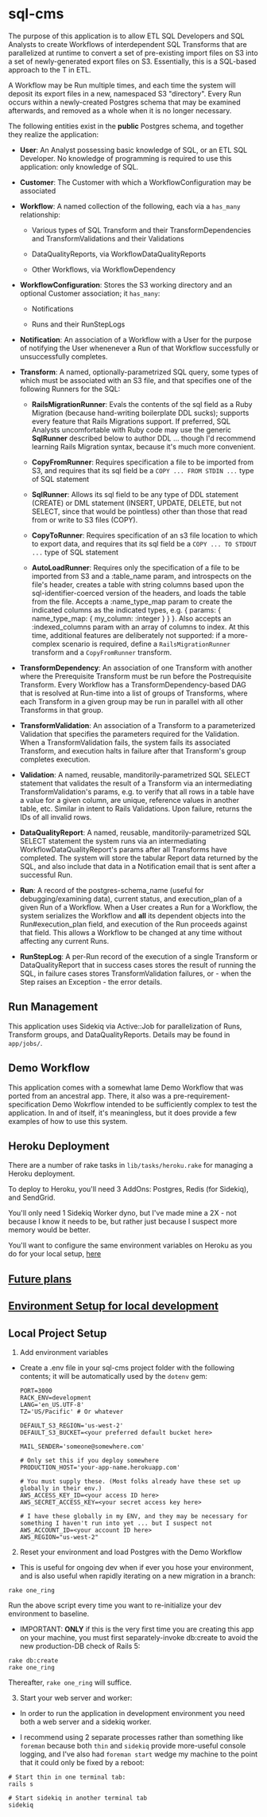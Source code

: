 # sql-cms

The purpose of this application is to allow ETL SQL Developers and SQL Analysts to create Workflows of interdependent SQL Transforms that are parallelized at runtime to convert a set of pre-existing import files on S3 into a set of newly-generated export files on S3.  Essentially, this is a SQL-based approach to the T in ETL.

A Workflow may be Run multiple times, and each time the system will deposit its export files in a new, namespaced S3 "directory". Every Run occurs within a newly-created Postgres schema that may be examined afterwards, and removed as a whole when it is no longer necessary.

The following entities exist in the **public** Postgres schema, and together they realize the application:

- **User**: An Analyst possessing basic knowledge of SQL, or an ETL SQL Developer.  No knowledge of programming is required to use this application: only knowledge of SQL.

- **Customer**: The Customer with which a WorkflowConfiguration may be associated

- **Workflow**: A named collection of the following, each via a `has_many` relationship:

  - Various types of SQL Transform and their TransformDependencies and TransformValidations and their Validations

  - DataQualityReports, via WorkflowDataQualityReports

  - Other Workflows, via WorkflowDependency

- **WorkflowConfiguration**: Stores the S3 working directory and an optional Customer association; it `has_many`:

  - Notifications

  - Runs and their RunStepLogs

- **Notification**: An association of a Workflow with a User for the purpose of notifying the User whenenever a Run of that Workflow successfully or unsuccessfully completes.

- **Transform**: A named, optionally-parametrized SQL query, some types of which must be associated with an S3 file, and that specifies one of the following Runners for the SQL:

  - **RailsMigrationRunner**: Evals the contents of the sql field as a Ruby Migration (because hand-writing boilerplate DDL sucks); supports every feature that Rails Migrations support.  If preferred, SQL Analysts uncomfortable with Ruby code may use the generic **SqlRunner** described below to author DDL ... though I'd recommend learning Rails Migration syntax, because it's much more convenient.

  - **CopyFromRunner**: Requires specification a file to be imported from S3, and requires that its sql field be a `COPY ... FROM STDIN ...` type of SQL statement

  - **SqlRunner**: Allows its sql field to be any type of DDL statement (CREATE) or DML statement (INSERT, UPDATE, DELETE, but not SELECT, since that would be pointless) other than those that read from or write to S3 files (COPY).

  - **CopyToRunner**: Requires specification of an s3 file location to which to export data, and requires that its sql field be a `COPY ... TO STDOUT ...` type of SQL statement

  - **AutoLoadRunner**: Requires only the specification of a file to be imported from S3 and a :table_name param, and introspects on the file's header, creates a table with string columns based upon the sql-identifier-coerced version of the headers, and loads the table from the file.  Accepts a :name_type_map param to create the indicated columns as the indicated types, e.g. { params: { name_type_map: { my_column: :integer } } }.  Also accepts an :indexed_columns param with an array of columns to index.  At this time, additional features are deliberately not supported: if a more-complex scenario is required, define a `RailsMigrationRunner` transform and a `CopyFromRunner` transform.

- **TransformDependency**: An association of one Transform with another where the Prerequisite Transform must be run before the Postrequisite Transform.  Every Workflow has a TransformDependency-based DAG that is resolved at Run-time into a list of groups of Transforms, where each Transform in a given group may be run in parallel with all other Transforms in that group.

- **TransformValidation**: An association of a Transform to a parameterized Validation that specifies the parameters required for the Validation.  When a TransformValidation fails, the system fails its associated Transform, and execution halts in failure after that Transform's group completes execution.

- **Validation**: A named, reusable, manditorily-parametrized SQL SELECT statement that validates the result of a Transform via an intermediating TransformValidation's params, e.g. to verify that all rows in a table have a value for a given column, are unique, reference values in another table, etc.  Similar in intent to Rails Validations.  Upon failure, returns the IDs of all invalid rows.

- **DataQualityReport**: A named, reusable, manditorily-parametrized SQL SELECT statement the system runs via an intermediating WorkflowDataQualityReport's params after all Transforms have completed.  The system will store the tabular Report data returned by the SQL, and also include that data in a Notification email that is sent after a successful Run.

- **Run**: A record of the postgres-schema_name (useful for debugging/examining data), current status, and execution_plan of a given Run of a Workflow.  When a User creates a Run for a Workflow, the system serializes the Workflow and **all** its dependent objects into the Run#execution_plan field, and execution of the Run proceeds against that field.  This allows a Workflow to be changed at any time without affecting any current Runs.

- **RunStepLog**: A per-Run record of the execution of a single Transform or DataQualityReport that in success cases stores the result of running the SQL, in failure cases stores TransformValidation failures, or - when the Step raises an Exception - the error details.

## Run Management

This application uses Sidekiq via Active::Job for parallelization of Runs, Transform groups, and DataQualityReports.  Details may be found in `app/jobs/`.

## Demo Workflow

This application comes with a somewhat lame Demo Workflow that was ported from an ancestral app.  There, it also was a pre-requirement-specification Demo Wokrflow intended to be sufficiently complex to test the application.  In and of itself, it's meaningless, but it does provide a few examples of how to use this system.

## Heroku Deployment

There are a number of rake tasks in `lib/tasks/heroku.rake` for managing a Heroku deployment.

To deploy to Heroku, you'll need 3 AddOns: Postgres, Redis (for Sidekiq), and SendGrid.

You'll only need 1 Sidekiq Worker dyno, but I've made mine a 2X - not because I know it needs to be, but rather just because I suspect more memory would be better.

You'll want to configure the same environment variables on Heroku as you do for your local setup, [here](#env_vars)

## [Future plans](https://github.com/brightbytes/sql-cms/wiki/Future-Plans)

## [Environment Setup for local development](https://github.com/brightbytes/sql-cms/wiki/Local-Dev-Env-Setup)

## Local Project Setup

1) <a name="env_vars"></a>Add environment variables

  * Create a .env file in your sql-cms project folder with the following contents; it will be automatically used by the `dotenv` gem:

    ```
    PORT=3000
    RACK_ENV=development
    LANG='en_US.UTF-8'
    TZ='US/Pacific' # Or whatever

    DEFAULT_S3_REGION='us-west-2'
    DEFAULT_S3_BUCKET=<your preferred default bucket here>

    MAIL_SENDER='someone@somewhere.com'

    # Only set this if you deploy somewhere
    PRODUCTION_HOST='your-app-name.herokuapp.com'

    # You must supply these. (Most folks already have these set up globally in their env.)
    AWS_ACCESS_KEY_ID=<your access ID here>
    AWS_SECRET_ACCESS_KEY=<your secret access key here>

    # I have these globally in my ENV, and they may be necessary for something I haven't run into yet ... but I suspect not
    AWS_ACCOUNT_ID=<your account ID here>
    AWS_REGION="us-west-2"
    ```

2) Reset your environment and load Postgres with the Demo Workflow

  * This is useful for ongoing dev when if ever you hose your environment, and is also useful when rapidly iterating on a new migration in a branch:

  ```
  rake one_ring
  ```

  Run the above script every time you want to re-initialize your dev environment to baseline.

  * IMPORTANT: **ONLY** if this is the very first time you are creating this app on your machine, you must first separately-invoke db:create to avoid the new production-DB check of Rails 5:

  ```
  rake db:create
  rake one_ring
  ```

  Thereafter, `rake one_ring` will suffice.

3) Start your web server and worker:

  * In order to run the application in development environment you need both a web server and a sidekiq worker.

  * I recommend using 2 separate processes rather than something like `foreman` because both `thin` and `sidekiq` provide more-useful console logging, and I've also had `foreman start` wedge my machine to the point that it could only be fixed by a reboot:

  ```
  # Start thin in one terminal tab:
  rails s
  ```

  ```
  # Start sidekiq in another terminal tab
  sidekiq
  ```
